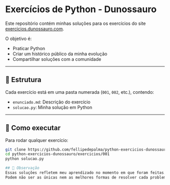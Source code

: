 # Exercícios de Python - Dunossauro

Este repositório contém minhas soluções para os exercícios do site [exercicios.dunossauro.com](https://exercicios.dunossauro.com).

O objetivo é:
- Praticar Python
- Criar um histórico público da minha evolução
- Compartilhar soluções com a comunidade

---

## 📂 Estrutura
Cada exercício está em uma pasta numerada (`001`, `002`, etc.), contendo:
- `enunciado.md`: Descrição do exercício
- `solucao.py`: Minha solução em Python

---

## 🚀 Como executar
Para rodar qualquer exercício:

```bash
git clone https://github.com/fellipedepalma/python-exercicios-dunossauro.git
cd python-exercicios-dunossauro/exercicios/001
python solucao.py

## 📌 Observação
Essas soluções refletem meu aprendizado no momento em que foram feitas.  
Podem não ser as únicas nem as melhores formas de resolver cada problema.
